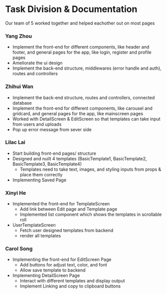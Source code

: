 # Task Division & Documentation

Our team of 5 worked together and helped eachother out on most pages

### Yang Zhou

- Implement the front-end for different components, like header and footer, and general pages for the app, like login, register and profile pages
- Ameliorate the ui design
- Implement the back-end structure, middlewares (error handle and auth), routes and controllers

### Zhihui Wan

- Implement the back-end structure, routes and controllers, connected database
- Implement the front-end for different components, like carousel and gridcard, and general pages for the app, like mainscreen pages
- Worked with DetailScreen & EditScreen so that templates can take input from users and uploads
- Pop up error message from sever side

### Lilac Lai

- Start building front-end pages/ structure
- Designed and nuilt 4 templates (BasicTemplate1, BasicTemplate2, BasicTemplate3, BasicTemplate4)
  - Templates need to take text, images, and styling inputs from props & place them correctly
- Implementing Saved Page

### Xinyi He
- Implemented the front-end for TemplateScreen
    - Add link between Edit page and Template page
    - Implemented list component which shows the templates in scrollable roll
- UserTemplateScreen
    - Fetch user designed templates from backend
    - render all templates

### Carol Song

- Implementing the front-end for EditScreen Page
  - Add buttons for adjust text, color, and font
  - Allow save template to backend
- Implementing DetailScreen Page
  - Interact with different templates and display output
  - Implement Linking and copy to clipboard buttons
